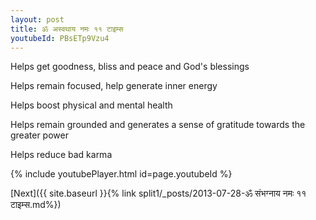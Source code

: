 ```yaml
---
layout: post
title: ॐ अस्वथाय नमः ११ टाइम्स
youtubeId: PBsETp9Vzu4
---
```

 
 
Helps get goodness, bliss and peace and God's blessings
 
Helps remain focused, help generate inner energy 
 
Helps boost physical and mental health 
 
Helps remain grounded and generates a sense of gratitude towards the greater power 
 
Helps reduce bad karma
 
 
 
 


{% include youtubePlayer.html id=page.youtubeId %}
 
[Next]({{ site.baseurl }}{% link  split1/_posts/2013-07-28-ॐ संभग्नाय नमः ११ टाइम्स.md%})
 
